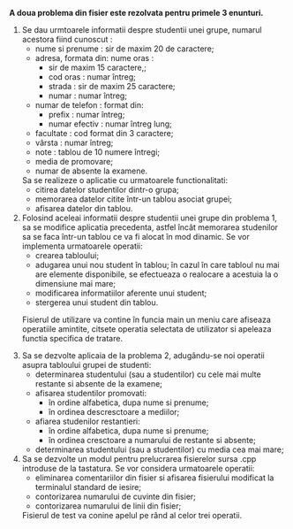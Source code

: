 <b> A doua problema din fisier este rezolvata pentru primele 3 enunturi. </b> <br>
<ol>
  <li> Se dau urmtoarele informatii despre studentii unei grupe,
numarul acestora fiind cunoscut :<br>
<ul>
<li> nume si prenume : sir de maxim 20 de caractere; </li>
<li> adresa, formata din: nume oras :
<ul><li>sir de maxim 15 caractere,;</li> <li>cod oras : numar întreg; </li><li>strada : sir de maxim 25 caractere;</li> <li>numar : numar întreg;</li> </ul>
<li> numar de telefon : format din: <ul><li> prefix : numar întreg;</li><li> numar efectiv : numar întreg lung;</li> </ul>
<li> facultate : cod format din 3 caractere;</li>
<li> vârsta : numar întreg;</li>
<li> note : tablou de 10 numere întregi;</li>
<li> media de promovare;</li>
<li> numar de absente la examene.</li>
</ul>
Sa se realizeze o aplicatie cu urmatoarele functionalitati:<br>
<ul>
<li>citirea datelor studentilor dintr-o grupa;</li>
<li>memorarea datelor citite într-un tablou asociat grupei;</li>
<li>afisarea datelor din tablou.</li>
</ul> 
<li> Folosind aceleai informatii despre studentii unei grupe din
problema 1, sa se modifice aplicatia precedenta, astfel încât memorarea studenilor sa se
faca într-un tablou ce va fi alocat în mod dinamic. Se vor implementa urmatoarele
operatii:
<ul>
<li>crearea tabloului;</li>
<li>adugarea unui nou student în tablou; în cazul în care tabloul nu mai are elemente disponibile, se efectueaza o realocare a acestuia la o dimensiune mai mare;</li>
<li>modificarea informatiilor aferente unui student;</li>
<li>stergerea unui student din tablou.</li>
</ul></li>

Fisierul de utilizare va contine în funcia main un meniu care afiseaza operatiile amintite,
  citsete operatia selectata de utilizator si apeleaza functia specifica de tratare.</li>
<li> Sa se dezvolte aplicaia de la problema 2, adugându-se noi operatii asupra tabloului
grupei de studenti:<br>
<ul>
  <li> determinarea studentului (sau a studentilor) cu cele mai multe restante si absente de la examene;</li>
  <li> afisarea studentilor promovati:
    <ul>
      <li> în ordine alfabetica, dupa nume si prenume;</li>
      <li> în ordinea descresctoare a mediilor;</li>
    </ul>
  </li>
  <li> afiarea studenilor restantieri:
    <ul>
      <li> în ordine alfabetica, dupa nume si prenume;</li>
      <li> în ordinea cresctoare a numarului de restante si absente;</li>
    </ul>
  </li>
  <li> determinarea studentului (sau a studentilor) cu media cea mai mare;</li>
</ul></li>
<li> Sa se dezvolte un modul pentru prelucrarea fisierelor sursa .cpp
introduse de la tastatura. Se vor considera urmatoarele operatii:<br>

<ul>
<li>eliminarea comentariilor din fisier si afisarea fisierului modificat la terminalul standard de iesire;</li>
<li>contorizarea numarului de cuvinte din fisier;</li>
<li>contorizarea numarului de linii din fisier;</li>
</ul>
Fisierul de test va conine apelul pe rând al celor trei operatii.<br> </li>
